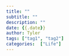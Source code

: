 ```yaml
---
title: ""
subtitle: ""
description: ""
date: {{.date}}
author: Tyler
tags: ["tag1", "tag2"]
categories:  ["Life"]
---
```


